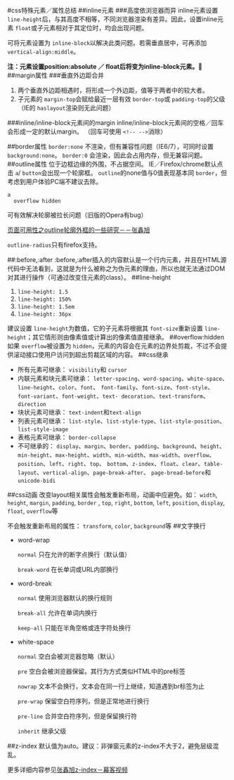 #css特殊元素／属性总结
##inline元素
###高度依浏览器而异
inline元素设置 `line-height`后，与其高度不相等，不同浏览器渲染有差异。因此，设置inline元素 `float`或子元素相对于其定位时，均会出现问题。

可将元素设置为 `inline-block`以解决此类问题。若需垂直居中，可再添加 `vertical-align:middle`。

**注：元素设置position:absolute ／ float后将变为inline-block元素。**
##margin属性
###垂直外边距合并
1. 两个垂直外边距相遇时，将形成一个外边距，值等于两者中的较大者。
2. 子元素的 `margin-top`会赋给最近一层有效 `border-top`或 `padding-top`的父级（IE的 `haslayout`渲染则无此问题）

###inline/inline-block元素间的margin
inline/inline-block元素间的空格／回车会形成一定的默认margin。
（回车可使用 `<!-- -->`消除）

##border属性
`border:none` 不渲染，但有兼容性问题（IE6/7），可同时设置`background:none`。
`border:0` 会渲染，因此会占用内存，但无兼容问题。
##outline属性
位于边框边缘的外围，不占据空间。
IE／Firefox/chrome默认点击 `a`/ `button`会出现一个轮廓框。 
 `outline`的none值与0值表现基本同 `border`，但考虑到用户体验PC端不建议去除。

```
a
  overflow hidden
```
可有效解决轮廓被拉长问题（旧版的Opera有bug）

[页面可用性之outline轮廓外框的一些研究－－张鑫旭](http://www.zhangxinxu.com/wordpress/2010/01/页面可用性之outline轮廓外框的一些研究/)

`outline-radius`只有firefox支持。

##:before,:after
:before,:after插入的内容默认是一个行内元素，并且在HTML源代码中无法看到，这就是为什么被称之为伪元素的理由，所以也就无法通过DOM对其进行操作（可通过改变住元素的class）。
##line-height
1. `line-height: 1.5`
2. `line-height: 150%`
3. `line-height: 1.5em`
4. `line-height: 36px`

建议设置 `line-height`为数值，它的子元素将根据其 `font-size`重新设置 `line-height`；其它情形则由像素值或计算出的像素值直接继承。
##overflow:hidden
如果 `overflow`被设置为 `hidden`，元素的内容会在元素的边界处剪裁，不过不会提供滚动接口使用户访问到超出剪裁区域的内容。
##css继承
- 所有元素可继承： `visibility`和 `cursor`
- 内联元素和块元素可继承： `letter-spacing`、`word-spacing`、`white-space`、`line-height`、`color`、`font`、 `font-family`、`font-size`、`font-style`、`font-variant`、`font-weight`、`text- decoration`、`text-transform`、`direction`
- 块状元素可继承： `text-indent`和`text-align`
- 列表元素可继承： `list-style`、`list-style-type`、`list-style-position`、`list-style-image`
- 表格元素可继承： `border-collapse`
- 不可继承的： `display`、`margin`、`border`、`padding`、`background`、`height`、`min-height`、`max-height`、`width`、`min-width`、`max-width`、`overflow`、`position`、`left`、`right`、`top`、 `bottom`、`z-index`、`float`、`clear`、`table-layout`、`vertical-align`、`page-break-after`、 `page-bread-before`和`unicode-bidi`

##css动画
改变layout相关属性会触发重新布局，动画中应避免。如：
 `width`, `height`, `margin`, `padding`, `border` , `top`, `right`, `bottom`, `left`, `position`, `display`, `float`, `overflow`等

不会触发重新布局的属性： `transform`, `color`, `background`等
##文字换行
- word-wrap

	`normal` 只在允许的断字点换行（默认值）
	
	`break-word` 在长单词或URL内部换行
- word-break

	`normal` 使用浏览器默认的换行规则
	
	`break-all` 允许在单词内换行
	
	`keep-all` 只能在半角空格或连字符处换行
- white-space

	`normal` 空白会被浏览器忽略（默认）
	
	`pre` 空白会被浏览器保留。其行为方式类似HTML中的pre标签
	
	`nowrap` 文本不会换行，文本会在同一行上继续，知道遇到br标签为止
	
	`pre-wrap` 保留空白符序列，但是正常地进行换行
	
	`pre-line` 合并空白符序列，但是保留换行符
	
	`inherit` 继承父级
	
##z-index
默认值为auto。建议：非弹窗元素的z-index不大于2，避免层级混乱。

 更多详细内容参见[张鑫旭z-index－幕客视频](http://www.imooc.com/learn/643)
	



